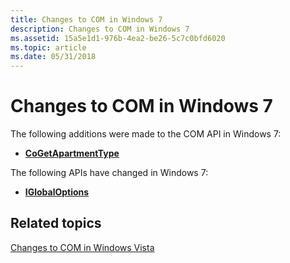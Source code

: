 ```yaml
---
title: Changes to COM in Windows 7
description: Changes to COM in Windows 7
ms.assetid: 15a5e1d1-976b-4ea2-be26-5c7c0bfd6020
ms.topic: article
ms.date: 05/31/2018
---
```


# Changes to COM in Windows 7

The following additions were made to the COM API in Windows 7:

-   [**CoGetApartmentType**](/windows/desktop/api/combaseapi/nf-combaseapi-cogetapartmenttype)

The following APIs have changed in Windows 7:

-   [**IGlobalOptions**](https://msdn.microsoft.com/library/Aa344211(v=VS.85).aspx)

## Related topics

<dl> <dt>

[Changes to COM in Windows Vista](changes-to-com-in-windows-vista.md)
</dt> </dl>

 

 




